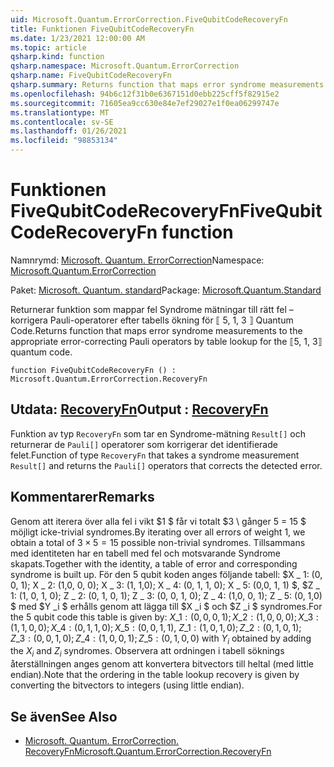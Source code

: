 ```yaml
---
uid: Microsoft.Quantum.ErrorCorrection.FiveQubitCodeRecoveryFn
title: Funktionen FiveQubitCodeRecoveryFn
ms.date: 1/23/2021 12:00:00 AM
ms.topic: article
qsharp.kind: function
qsharp.namespace: Microsoft.Quantum.ErrorCorrection
qsharp.name: FiveQubitCodeRecoveryFn
qsharp.summary: Returns function that maps error syndrome measurements to the appropriate error-correcting Pauli operators by table lookup for the ⟦5, 1, 3⟧ quantum code.
ms.openlocfilehash: 94b6c12f31b0e6367151d0ebb225cff5f82915e2
ms.sourcegitcommit: 71605ea9cc630e84e7ef29027e1f0ea06299747e
ms.translationtype: MT
ms.contentlocale: sv-SE
ms.lasthandoff: 01/26/2021
ms.locfileid: "98853134"
---
```

# <a name="fivequbitcoderecoveryfn-function"></a><span data-ttu-id="512a8-102">Funktionen FiveQubitCodeRecoveryFn</span><span class="sxs-lookup"><span data-stu-id="512a8-102">FiveQubitCodeRecoveryFn function</span></span>

<span data-ttu-id="512a8-103">Namnrymd: [Microsoft. Quantum. ErrorCorrection](xref:Microsoft.Quantum.ErrorCorrection)</span><span class="sxs-lookup"><span data-stu-id="512a8-103">Namespace: [Microsoft.Quantum.ErrorCorrection](xref:Microsoft.Quantum.ErrorCorrection)</span></span>

<span data-ttu-id="512a8-104">Paket: [Microsoft. Quantum. standard](https://nuget.org/packages/Microsoft.Quantum.Standard)</span><span class="sxs-lookup"><span data-stu-id="512a8-104">Package: [Microsoft.Quantum.Standard](https://nuget.org/packages/Microsoft.Quantum.Standard)</span></span>


<span data-ttu-id="512a8-105">Returnerar funktion som mappar fel Syndrome mätningar till rätt fel – korrigera Pauli-operatorer efter tabells ökning för ⟦ 5, 1, 3 ⟧ Quantum Code.</span><span class="sxs-lookup"><span data-stu-id="512a8-105">Returns function that maps error syndrome measurements to the appropriate error-correcting Pauli operators by table lookup for the ⟦5, 1, 3⟧ quantum code.</span></span>

```qsharp
function FiveQubitCodeRecoveryFn () : Microsoft.Quantum.ErrorCorrection.RecoveryFn
```


## <a name="output--recoveryfn"></a><span data-ttu-id="512a8-106">Utdata: [RecoveryFn](xref:Microsoft.Quantum.ErrorCorrection.RecoveryFn)</span><span class="sxs-lookup"><span data-stu-id="512a8-106">Output : [RecoveryFn](xref:Microsoft.Quantum.ErrorCorrection.RecoveryFn)</span></span>

<span data-ttu-id="512a8-107">Funktion av typ `RecoveryFn` som tar en Syndrome-mätning `Result[]` och returnerar de `Pauli[]` operatorer som korrigerar det identifierade felet.</span><span class="sxs-lookup"><span data-stu-id="512a8-107">Function of type `RecoveryFn` that takes a syndrome measurement `Result[]` and returns the `Pauli[]` operators that corrects the detected error.</span></span>

## <a name="remarks"></a><span data-ttu-id="512a8-108">Kommentarer</span><span class="sxs-lookup"><span data-stu-id="512a8-108">Remarks</span></span>

<span data-ttu-id="512a8-109">Genom att iterera över alla fel i vikt $1 $ får vi totalt $3 \ gånger 5 = 15 $ möjligt icke-trivial syndromes.</span><span class="sxs-lookup"><span data-stu-id="512a8-109">By iterating over all errors of weight $1$, we obtain a total of $3\times 5=15$ possible non-trivial syndromes.</span></span>
<span data-ttu-id="512a8-110">Tillsammans med identiteten har en tabell med fel och motsvarande Syndrome skapats.</span><span class="sxs-lookup"><span data-stu-id="512a8-110">Together with the identity, a table of error and corresponding syndrome is built up.</span></span> <span data-ttu-id="512a8-111">För den 5 qubit koden anges följande tabell: $X \_ 1: (0, 0, 1); X \_ 2: (1,0, 0, 0); X \_ 3: (1, 1,0); X \_ 4: (0, 1, 1, 0); X \_ 5: (0,0, 1, 1) $, $Z \_ 1: (1, 0, 1, 0); Z \_ 2: (0, 1, 0, 1); Z \_ 3: (0, 0, 1, 0); Z \_ 4: (1,0, 0, 1); Z \_ 5: (0, 1,0) $ med $Y _i $ erhålls genom att lägga till $X _i $ och $Z _i $ syndromes.</span><span class="sxs-lookup"><span data-stu-id="512a8-111">For the 5 qubit code this table is given by: $X\_1: (0,0,0,1); X\_2: (1,0,0,0); X\_3: (1,1,0,0); X\_4: (0,1,1,0); X\_5: (0,0,1,1)$, $Z\_1: (1,0,1,0); Z\_2: (0,1,0,1); Z\_3: (0,0,1,0); Z\_4: (1,0,0,1); Z\_5: (0,1,0,0)$ with $Y_i$ obtained by adding the $X_i$ and $Z_i$ syndromes.</span></span> <span data-ttu-id="512a8-112">Observera att ordningen i tabell söknings återställningen anges genom att konvertera bitvectors till heltal (med little endian).</span><span class="sxs-lookup"><span data-stu-id="512a8-112">Note that the ordering in the table lookup recovery is given by converting the bitvectors to integers (using little endian).</span></span>

## <a name="see-also"></a><span data-ttu-id="512a8-113">Se även</span><span class="sxs-lookup"><span data-stu-id="512a8-113">See Also</span></span>

- [<span data-ttu-id="512a8-114">Microsoft. Quantum. ErrorCorrection. RecoveryFn</span><span class="sxs-lookup"><span data-stu-id="512a8-114">Microsoft.Quantum.ErrorCorrection.RecoveryFn</span></span>](xref:Microsoft.Quantum.ErrorCorrection.RecoveryFn)